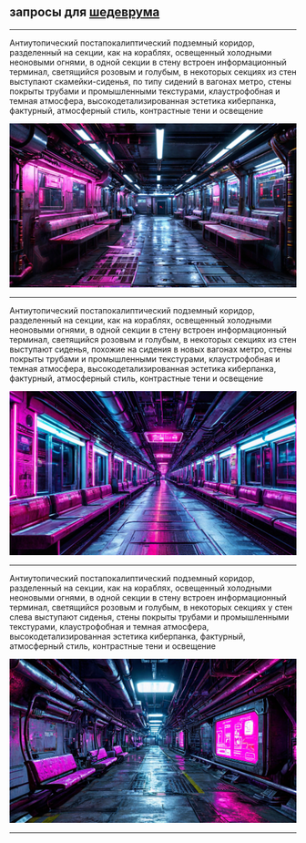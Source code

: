 ## запросы для [шедеврума](https://shedevrum.ai/text-to-image/)

---
Антиутопический постапокалиптический подземный коридор, разделенный на секции, как на кораблях, освещенный холодными неоновыми огнями, в одной секции в стену встроен информационный терминал, светящийся розовым и голубым, в некоторых секциях из стен выступают скамейки-сиденья, по типу сидений в вагонах метро, стены покрыты трубами и промышленными текстурами, клаустрофобная и темная атмосфера, высокодетализированная эстетика киберпанка, фактурный, атмосферный стиль, контрастные тени и освещение

![alt text](okraina.006.jpeg)

---

Антиутопический постапокалиптический подземный коридор, разделенный на секции, как на кораблях, освещенный холодными неоновыми огнями, в одной секции в стену встроен информационный терминал, светящийся розовым и голубым, в некоторых секциях из стен выступают сиденья, похожие на сидения в новых вагонах метро, стены покрыты трубами и промышленными текстурами, клаустрофобная и темная атмосфера, высокодетализированная эстетика киберпанка, фактурный, атмосферный стиль, контрастные тени и освещение

![alt text](okraina.009.jpeg)

---

Антиутопический постапокалиптический подземный коридор, разделенный на секции, как на кораблях, освещенный холодными неоновыми огнями, в одной секции в стену встроен информационный терминал, светящийся розовым и голубым, в некоторых секциях у стен слева выступают сиденья, стены покрыты трубами и промышленными текстурами, клаустрофобная и темная атмосфера, высокодетализированная эстетика киберпанка, фактурный, атмосферный стиль, контрастные тени и освещение

![alt text](okraina.014.jpeg)

---